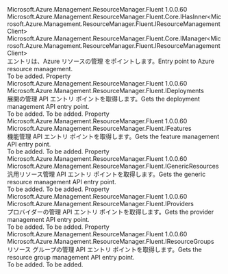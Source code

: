 <Type Name="IResourceManager" FullName="Microsoft.Azure.Management.ResourceManager.Fluent.IResourceManager">
  <TypeSignature Language="C#" Value="public interface IResourceManager : Microsoft.Azure.Management.ResourceManager.Fluent.Core.IHasInner&lt;Microsoft.Azure.Management.ResourceManager.Fluent.IResourceManagementClient&gt;, Microsoft.Azure.Management.ResourceManager.Fluent.Core.IManager&lt;Microsoft.Azure.Management.ResourceManager.Fluent.IResourceManagementClient&gt;" />
  <TypeSignature Language="ILAsm" Value=".class public interface auto ansi abstract IResourceManager implements class Microsoft.Azure.Management.ResourceManager.Fluent.Core.IHasInner`1&lt;class Microsoft.Azure.Management.ResourceManager.Fluent.IResourceManagementClient&gt;, class Microsoft.Azure.Management.ResourceManager.Fluent.Core.IManager`1&lt;class Microsoft.Azure.Management.ResourceManager.Fluent.IResourceManagementClient&gt;, class Microsoft.Azure.Management.ResourceManager.Fluent.Core.IManagerBase" />
  <TypeSignature Language="DocId" Value="T:Microsoft.Azure.Management.ResourceManager.Fluent.IResourceManager" />
  <TypeSignature Language="VB.NET" Value="Public Interface IResourceManager&#xA;Implements IHasInner(Of IResourceManagementClient), IManager(Of IResourceManagementClient)" />
  <TypeSignature Language="F#" Value="type IResourceManager = interface&#xA;    interface IManager&lt;IResourceManagementClient&gt;&#xA;    interface IHasInner&lt;IResourceManagementClient&gt;&#xA;    interface IManagerBase" />
  <AssemblyInfo>
    <AssemblyName>Microsoft.Azure.Management.ResourceManager.Fluent</AssemblyName>
    <AssemblyVersion>1.0.0.60</AssemblyVersion>
  </AssemblyInfo>
  <Interfaces>
    <Interface>
      <InterfaceName>Microsoft.Azure.Management.ResourceManager.Fluent.Core.IHasInner&lt;Microsoft.Azure.Management.ResourceManager.Fluent.IResourceManagementClient&gt;</InterfaceName>
    </Interface>
    <Interface>
      <InterfaceName>Microsoft.Azure.Management.ResourceManager.Fluent.Core.IManager&lt;Microsoft.Azure.Management.ResourceManager.Fluent.IResourceManagementClient&gt;</InterfaceName>
    </Interface>
  </Interfaces>
  <Docs>
    <summary>
            <span data-ttu-id="820cb-101">エントリは、Azure リソースの管理 をポイントします。</span><span class="sxs-lookup"><span data-stu-id="820cb-101">Entry point to Azure resource management.</span></span>
            </summary>
    <remarks>To be added.</remarks>
  </Docs>
  <Members>
    <Member MemberName="Deployments">
      <MemberSignature Language="C#" Value="public Microsoft.Azure.Management.ResourceManager.Fluent.IDeployments Deployments { get; }" />
      <MemberSignature Language="ILAsm" Value=".property instance class Microsoft.Azure.Management.ResourceManager.Fluent.IDeployments Deployments" />
      <MemberSignature Language="DocId" Value="P:Microsoft.Azure.Management.ResourceManager.Fluent.IResourceManager.Deployments" />
      <MemberSignature Language="VB.NET" Value="Public ReadOnly Property Deployments As IDeployments" />
      <MemberSignature Language="F#" Value="member this.Deployments : Microsoft.Azure.Management.ResourceManager.Fluent.IDeployments" Usage="Microsoft.Azure.Management.ResourceManager.Fluent.IResourceManager.Deployments" />
      <MemberType>Property</MemberType>
      <AssemblyInfo>
        <AssemblyName>Microsoft.Azure.Management.ResourceManager.Fluent</AssemblyName>
        <AssemblyVersion>1.0.0.60</AssemblyVersion>
      </AssemblyInfo>
      <ReturnValue>
        <ReturnType>Microsoft.Azure.Management.ResourceManager.Fluent.IDeployments</ReturnType>
      </ReturnValue>
      <Docs>
        <summary>
            <span data-ttu-id="820cb-102">展開の管理 API エントリ ポイントを取得します。</span><span class="sxs-lookup"><span data-stu-id="820cb-102">Gets the deployment management API entry point.</span></span>
            </summary>
        <value>To be added.</value>
        <remarks>To be added.</remarks>
      </Docs>
    </Member>
    <Member MemberName="Features">
      <MemberSignature Language="C#" Value="public Microsoft.Azure.Management.ResourceManager.Fluent.IFeatures Features { get; }" />
      <MemberSignature Language="ILAsm" Value=".property instance class Microsoft.Azure.Management.ResourceManager.Fluent.IFeatures Features" />
      <MemberSignature Language="DocId" Value="P:Microsoft.Azure.Management.ResourceManager.Fluent.IResourceManager.Features" />
      <MemberSignature Language="VB.NET" Value="Public ReadOnly Property Features As IFeatures" />
      <MemberSignature Language="F#" Value="member this.Features : Microsoft.Azure.Management.ResourceManager.Fluent.IFeatures" Usage="Microsoft.Azure.Management.ResourceManager.Fluent.IResourceManager.Features" />
      <MemberType>Property</MemberType>
      <AssemblyInfo>
        <AssemblyName>Microsoft.Azure.Management.ResourceManager.Fluent</AssemblyName>
        <AssemblyVersion>1.0.0.60</AssemblyVersion>
      </AssemblyInfo>
      <ReturnValue>
        <ReturnType>Microsoft.Azure.Management.ResourceManager.Fluent.IFeatures</ReturnType>
      </ReturnValue>
      <Docs>
        <summary>
            <span data-ttu-id="820cb-103">機能管理 API エントリ ポイントを取得します。</span><span class="sxs-lookup"><span data-stu-id="820cb-103">Gets the feature management API entry point.</span></span>
            </summary>
        <value>To be added.</value>
        <remarks>To be added.</remarks>
      </Docs>
    </Member>
    <Member MemberName="GenericResources">
      <MemberSignature Language="C#" Value="public Microsoft.Azure.Management.ResourceManager.Fluent.IGenericResources GenericResources { get; }" />
      <MemberSignature Language="ILAsm" Value=".property instance class Microsoft.Azure.Management.ResourceManager.Fluent.IGenericResources GenericResources" />
      <MemberSignature Language="DocId" Value="P:Microsoft.Azure.Management.ResourceManager.Fluent.IResourceManager.GenericResources" />
      <MemberSignature Language="VB.NET" Value="Public ReadOnly Property GenericResources As IGenericResources" />
      <MemberSignature Language="F#" Value="member this.GenericResources : Microsoft.Azure.Management.ResourceManager.Fluent.IGenericResources" Usage="Microsoft.Azure.Management.ResourceManager.Fluent.IResourceManager.GenericResources" />
      <MemberType>Property</MemberType>
      <AssemblyInfo>
        <AssemblyName>Microsoft.Azure.Management.ResourceManager.Fluent</AssemblyName>
        <AssemblyVersion>1.0.0.60</AssemblyVersion>
      </AssemblyInfo>
      <ReturnValue>
        <ReturnType>Microsoft.Azure.Management.ResourceManager.Fluent.IGenericResources</ReturnType>
      </ReturnValue>
      <Docs>
        <summary>
            <span data-ttu-id="820cb-104">汎用リソース管理 API エントリ ポイントを取得します。</span><span class="sxs-lookup"><span data-stu-id="820cb-104">Gets the generic resource management API entry point.</span></span>
            </summary>
        <value>To be added.</value>
        <remarks>To be added.</remarks>
      </Docs>
    </Member>
    <Member MemberName="Providers">
      <MemberSignature Language="C#" Value="public Microsoft.Azure.Management.ResourceManager.Fluent.IProviders Providers { get; }" />
      <MemberSignature Language="ILAsm" Value=".property instance class Microsoft.Azure.Management.ResourceManager.Fluent.IProviders Providers" />
      <MemberSignature Language="DocId" Value="P:Microsoft.Azure.Management.ResourceManager.Fluent.IResourceManager.Providers" />
      <MemberSignature Language="VB.NET" Value="Public ReadOnly Property Providers As IProviders" />
      <MemberSignature Language="F#" Value="member this.Providers : Microsoft.Azure.Management.ResourceManager.Fluent.IProviders" Usage="Microsoft.Azure.Management.ResourceManager.Fluent.IResourceManager.Providers" />
      <MemberType>Property</MemberType>
      <AssemblyInfo>
        <AssemblyName>Microsoft.Azure.Management.ResourceManager.Fluent</AssemblyName>
        <AssemblyVersion>1.0.0.60</AssemblyVersion>
      </AssemblyInfo>
      <ReturnValue>
        <ReturnType>Microsoft.Azure.Management.ResourceManager.Fluent.IProviders</ReturnType>
      </ReturnValue>
      <Docs>
        <summary>
            <span data-ttu-id="820cb-105">プロバイダーの管理 API エントリ ポイントを取得します。</span><span class="sxs-lookup"><span data-stu-id="820cb-105">Gets the provider management API entry point.</span></span>
            </summary>
        <value>To be added.</value>
        <remarks>To be added.</remarks>
      </Docs>
    </Member>
    <Member MemberName="ResourceGroups">
      <MemberSignature Language="C#" Value="public Microsoft.Azure.Management.ResourceManager.Fluent.IResourceGroups ResourceGroups { get; }" />
      <MemberSignature Language="ILAsm" Value=".property instance class Microsoft.Azure.Management.ResourceManager.Fluent.IResourceGroups ResourceGroups" />
      <MemberSignature Language="DocId" Value="P:Microsoft.Azure.Management.ResourceManager.Fluent.IResourceManager.ResourceGroups" />
      <MemberSignature Language="VB.NET" Value="Public ReadOnly Property ResourceGroups As IResourceGroups" />
      <MemberSignature Language="F#" Value="member this.ResourceGroups : Microsoft.Azure.Management.ResourceManager.Fluent.IResourceGroups" Usage="Microsoft.Azure.Management.ResourceManager.Fluent.IResourceManager.ResourceGroups" />
      <MemberType>Property</MemberType>
      <AssemblyInfo>
        <AssemblyName>Microsoft.Azure.Management.ResourceManager.Fluent</AssemblyName>
        <AssemblyVersion>1.0.0.60</AssemblyVersion>
      </AssemblyInfo>
      <ReturnValue>
        <ReturnType>Microsoft.Azure.Management.ResourceManager.Fluent.IResourceGroups</ReturnType>
      </ReturnValue>
      <Docs>
        <summary>
            <span data-ttu-id="820cb-106">リソース グループの管理 API エントリ ポイントを取得します。</span><span class="sxs-lookup"><span data-stu-id="820cb-106">Gets the resource group management API entry point.</span></span>
            </summary>
        <value>To be added.</value>
        <remarks>To be added.</remarks>
      </Docs>
    </Member>
  </Members>
</Type>